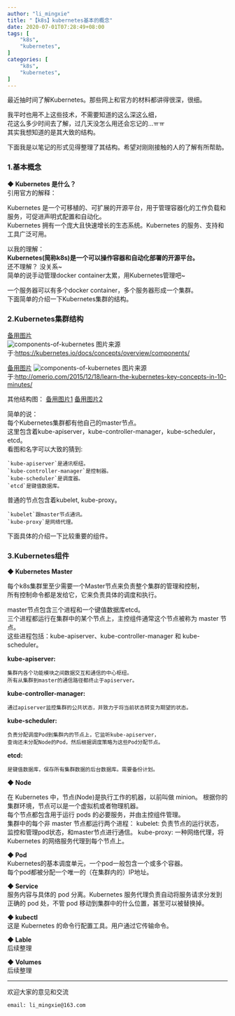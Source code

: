 ```yaml
---
author: "li_mingxie"
title: "【k8s】kubernetes基本的概念"
date: 2020-07-01T07:28:49+08:00
tags: [
    "k8s",
    "kubernetes",
]
categories: [
    "k8s",
    "kubernetes",
]
---
```


最近抽时间了解Kubernetes。那些网上和官方的材料都讲得很深，很细。<!--more-->  

我平时也用不上这些技术，不需要知道的这么深这么细，  
花这么多少时间去了解，过几天没怎么用还会忘记的...ㅠㅠ  
其实我想知道的是其大致的结构。  

下面我是以笔记的形式见得整理了其结构。希望对刚刚接触的人的了解有所帮助。  

### **1.基本概念**

**◆ Kubernetes 是什么？**  
引用官方的解释：  

>
Kubernetes 是一个可移植的、可扩展的开源平台，用于管理容器化的工作负载和服务，可促进声明式配置和自动化。  
Kubernetes 拥有一个庞大且快速增长的生态系统。Kubernetes 的服务、支持和工具广泛可用。  

以我的理解：  
**Kubernetes(简称k8s)是一个可以操作容器和自动化部署的开源平台。**  
还不理解？ 没关系~  
简单的说手动管理docker container太累，用Kubernetes管理吧~

一个服务器可以有多个docker container，多个服务器形成一个集群。  
下面简单的介绍一下Kubernetes集群的结构。

### **2.Kubernetes集群结构**

[备用图片](https://limingxie.github.io/images/k8s/components-of-kubernetes.png)  
![components-of-kubernetes](https://mingxie-blog.oss-cn-beijing.aliyuncs.com/image/k8s/components-of-kubernetes.png)
图片来源于:https://kubernetes.io/docs/concepts/overview/components/

[备用图片](https://limingxie.github.io/images/k8s/kubernetes_cluster.png) 
![components-of-kubernetes](https://mingxie-blog.oss-cn-beijing.aliyuncs.com/image/k8s/kubernetes_cluster.png)
图片来源于:http://omerio.com/2015/12/18/learn-the-kubernetes-key-concepts-in-10-minutes/

其他结构图：
[备用图片1](https://limingxie.github.io/images/k8s/kube-architecture.png) 
[备用图片2](https://limingxie.github.io/images/k8s/Kubernetes.png)


简单的说：  
每个Kubernetes集群都有他自己的master节点。  
这里包含着kube-apiserver，kube-controller-manager，kube-scheduler，etcd。  
看图和名字可以大致的猜到: 

    `kube-apiserver`是通讯枢纽。  
    `kube-controller-manager`是控制器。  
    `kube-scheduler`是调度器。  
    `etcd`是键值数据库。  

普通的节点包含着kubelet, kube-proxy。  

    `kubelet`跟master节点通讯。  
    `kube-proxy`是网络代理。

下面具体的介绍一下比较重要的组件。

### **3.Kubernetes组件**

**◆ Kubernetes Master**  

每个k8s集群里至少需要一个Master节点来负责整个集群的管理和控制，  
所有控制命令都是发给它，它来负责具体的调度和执行。

master节点包含三个进程和一个键值数据库etcd。  
三个进程都运行在集群中的某个节点上，主控组件通常这个节点被称为 master 节点。  
这些进程包括：kube-apiserver、kube-controller-manager 和 kube-scheduler。  

**kube-apiserver:**  

    集群内各个功能模块之间数据交互和通信的中心枢纽。  
    所有从集群到master的通信路径都终止于apiserver。  

**kube-controller-manager:**  

    通过apiserver监控集群的公共状态，并致力于将当前状态转变为期望的状态。  

**kube-scheduler:**  

    负责分配调度Pod到集群内的节点上，它监听kube-apiserver，
    查询还未分配Node的Pod，然后根据调度策略为这些Pod分配节点。

**etcd:**  

    是键值数据库，保存所有集群数据的后台数据库。需要备份计划。  

**◆ Node**  

在 Kubernetes 中，节点(Node)是执行工作的机器，以前叫做 minion。 
根据你的集群环境，节点可以是一个虚拟机或者物理机器。  
每个节点都包含用于运行 pods 的必要服务，并由主控组件管理。  
集群中的每个非 master 节点都运行两个进程：
kubelet: 负责节点的运行状态，监控和管理pod状态，和master节点进行通信。
kube-proxy: 一种网络代理，将 Kubernetes 的网络服务代理到每个节点上。

**◆ Pod**   
Kubernetes的基本调度单元，一个pod一般包含一个或多个容器。  
每个pod都被分配一个唯一的（在集群内的）IP地址。  

**◆ Service**   
服务内容与具体的 pod 分离。Kubernetes 服务代理负责自动将服务请求分发到正确的 pod 处，不管 pod 移动到集群中的什么位置，甚至可以被替换掉。

**◆ kubectl**  
这是 Kubernetes 的命令行配置工具。用户通过它传输命令。

**◆ Lable**   
后续整理

**◆ Volumes**  
后续整理


----------------------------------------------
欢迎大家的意见和交流

`email: li_mingxie@163.com`